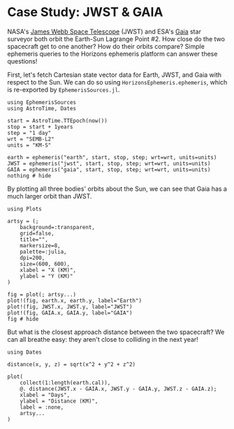 # Case Study: JWST & GAIA

NASA's [James Webb Space Telescope](https://science.nasa.gov/mission/webb/)
(JWST) and ESA's [Gaia](https://www.esa.int/Science_Exploration/Space_Science/Gaia) 
star surveyor both orbit the Earth-Sun Lagrange Point \#2. How close do the two
spacecraft get to one another? How do their orbits compare? Simple ephemeris
queries to the Horizons ephemeris platform can answer these questions!

First, let's fetch Cartesian state vector data for Earth, JWST, and Gaia with
respect to the Sun. We can do so using `HorizonsEphemeris.ephemeris`, which 
is re-exported by `EphemerisSources.jl`.

```@example study
using EphemerisSources
using AstroTime, Dates

start = AstroTime.TTEpoch(now())
stop = start + 1years
step = "1 day"
wrt = "SEMB-L2"
units = "KM-S"

earth = ephemeris("earth", start, stop, step; wrt=wrt, units=units)
JWST = ephemeris("jwst", start, stop, step; wrt=wrt, units=units)
GAIA = ephemeris("gaia", start, stop, step; wrt=wrt, units=units)
nothing # hide
```

By plotting all three bodies' orbits about the Sun, we can see that Gaia has 
a much larger orbit than JWST.

```@example study
using Plots

artsy = (;
    background=:transparent,
    grid=false,
    title="",
    markersize=8,
    palette=:julia,
    dpi=200,
    size=(600, 600),
    xlabel = "X (KM)",
    ylabel = "Y (KM)"
)

fig = plot(; artsy...)
plot!(fig, earth.x, earth.y, label="Earth")
plot!(fig, JWST.x, JWST.y, label="JWST")
plot!(fig, GAIA.x, GAIA.y, label="GAIA")
fig # hide
```

But what is the closest approach distance between the two spacecraft? We can all
breathe easy: they aren't close to colliding in the next year!

```@example study
using Dates 

distance(x, y, z) = sqrt(x^2 + y^2 + z^2)

plot(
    collect(1:length(earth.cal)),
    @. distance(JWST.x - GAIA.x, JWST.y - GAIA.y, JWST.z - GAIA.z);
    xlabel = "Days",
    ylabel = "Distance (KM)",
    label = :none,
    artsy...
)
```